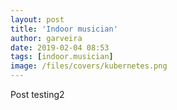 ```yaml
---
layout: post
title: 'Indoor musician'
author: garveira
date: 2019-02-04 08:53
tags: [indoor.musician]
image: /files/covers/kubernetes.png
---
```


Post testing2
